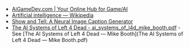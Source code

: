 - [AiGameDev.com | Your Online Hub for Game/AI](http://aigamedev.com/)
- [Artificial intelligence — Wikipedia](https://en.wikipedia.org/wiki/Artificial_intelligence)
- [Show and Tell: A Neural Image Caption Generator](https://github.com/tensorflow/models/tree/master/im2txt)
- [The AI Systems of Left 4 Dead - ai_systems_of_l4d_mike_booth.pdf](http://www.valvesoftware.com/publications/2009/ai_systems_of_l4d_mike_booth.pdf) - See [The AI Systems of Left 4 Dead — Mike Booth](The AI Systems of Left 4 Dead — Mike Booth.pdf)